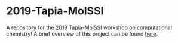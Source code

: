 # 2019-Tapia-MolSSI
A repository for the 2019 Tapia-MolSSI workshop on computational chemistry!
A brief overview of this project can be found [here](https://github.com/FoleyLab/2019-Tapia-MolSSI/edit/master/Overview.pdf).
